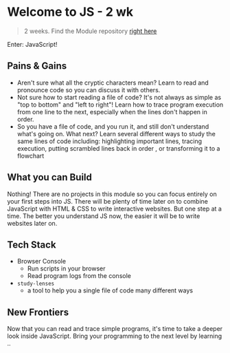# Welcome to JS - 2 wk

> 2 weeks. Find the Module repository [right here](https://github.com/HackYourFutureBelgium/welcome-to-js/)

Enter: JavaScript!

## Pains & Gains

* Aren't sure what all the cryptic characters mean? Learn to read and pronounce code so you can discuss it with others.
* Not sure how to start reading a file of code? It's not always as simple as "top to bottom" and "left to right"! Learn how to trace program execution from one line to the next, especially when the lines don't happen in order.
* So you have a file of code, and you run it, and still don't understand what's going on. What next? Learn several different ways to study the same lines of code including: highlighting important lines, tracing execution, putting scrambled lines back in order , or transforming it to a flowchart

## What you can Build

Nothing! There are no projects in this module so you can focus entirely on your first steps into JS. There will be plenty of time later on to combine JavaScript with HTML & CSS to write interactive websites. But one step at a time. The better you understand JS now, the easier it will be to write websites later on.

## Tech Stack

* Browser Console
  * Run scripts in your browser
  * Read program logs from the console
* `study-lenses`
  * a tool to help you a single file of code many different ways

## New Frontiers

Now that you can read and trace simple programs, it's time to take a deeper look inside JavaScript. Bring your programming to the next level by learning ..

